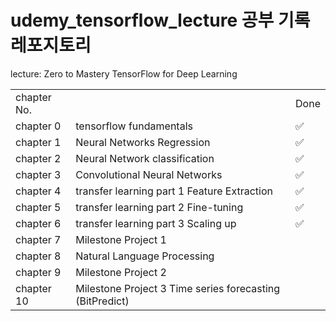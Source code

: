 # udemy_tensorflow_lecture 공부 기록 레포지토리
lecture: Zero to Mastery TensorFlow for Deep Learning 

<table>
  <tr> 
    <td>chapter No.</td>
    <td></td>
    <td>Done</td>
  </tr>
  <tr> 
    <td>chapter 0 </td>
    <td>tensorflow fundamentals </td>
    <td>✅</td>
  </tr>
  <tr> 
    <td>chapter 1 </td>
    <td>Neural Networks Regression </td>
    <td>✅</td>
  </tr>
  <tr> 
    <td>chapter 2 </td>
    <td>Neural Network classification </td>
    <td>✅</td>
  </tr>
  <tr> 
    <td>chapter 3 </td>
    <td>Convolutional Neural Networks </td>
    <td>✅</td>
  </tr>
  <tr> 
    <td>chapter 4 </td>
    <td>transfer learning part 1 Feature Extraction </td>
    <td>✅</td>
  </tr>
  <tr> 
    <td>chapter 5 </td>
    <td>transfer learning part 2 Fine-tuning </td>
    <td>✅</td>
  </tr>
  <tr> 
    <td>chapter 6 </td>
    <td>transfer learning part 3 Scaling up </td>
    <td>✅</td>
  </tr>
  <tr> 
    <td>chapter 7 </td>
    <td>Milestone Project 1 </td>
    <td></td>
  </tr>
  <tr> 
    <td>chapter 8 </td>
    <td>Natural Language Processing </td>
    <td></td>
  </tr>
  <tr> 
    <td>chapter 9 </td>
    <td>Milestone Project 2 </td>
    <td></td>
  </tr>
  <tr> 
    <td>chapter 10 </td>
    <td>Milestone Project 3 Time series forecasting (BitPredict) </td>
    <td></td>
  </tr>
</table>
